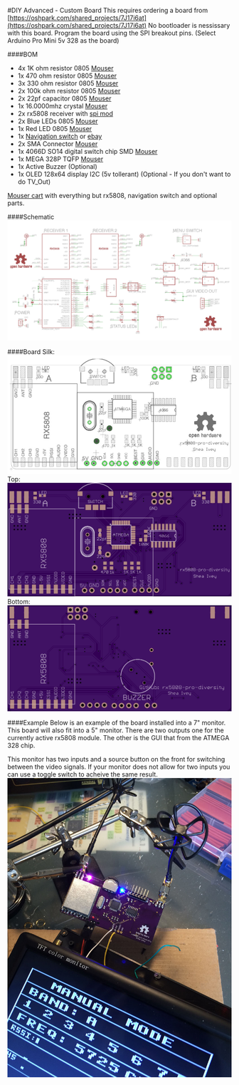 #DIY Advanced - Custom Board
This requires ordering a board from [https://oshpark.com/shared_projects/7J17i6at](https://oshpark.com/shared_projects/7J17i6at)
No bootloader is nessissary with this board. Program the board using the SPI breakout pins. (Select Arduino Pro Mini 5v 328 as the board)

####BOM
- 4x 1K ohm resistor 0805 [Mouser](http://www.mouser.com/Search/ProductDetail.aspx?R=ERJ-6ENF1001Vvirtualkey66720000virtualkey667-ERJ-6ENF1001V)
- 1x 470 ohm resistor 0805 [Mouser](http://www.mouser.com/Search/ProductDetail.aspx?R=ERJ-6ENF4700Vvirtualkey66720000virtualkey667-ERJ-6ENF4700V)
- 3x 330 ohm resistor 0805 [Mouser](http://www.mouser.com/Search/ProductDetail.aspx?R=ERJ-6ENF3300Vvirtualkey66720000virtualkey667-ERJ-6ENF3300V)
- 2x 100k ohm resistor 0805 [Mouser](http://www.mouser.com/Search/ProductDetail.aspx?R=ERJ-6ENF1003Vvirtualkey66720000virtualkey667-ERJ-6ENF1003V)
- 2x 22pf capacitor 0805 [Mouser](http://www.mouser.com/Search/ProductDetail.aspx?R=C0805C220J5GACTUvirtualkey64600000virtualkey80-C0805C220J5G)
- 1x 16.0000mhz crystal [Mouser](http://www.mouser.com/Search/ProductDetail.aspx?R=FOXSLF%2f160-20virtualkey55910000virtualkey559-FOXS160-20-LF)
- 2x rx5808 receiver with [spi mod](rx5808-spi-mod.md)
- 2x Blue LEDs 0805 [Mouser](http://www.mouser.com/Search/ProductDetail.aspx?R=LTST-C170KRKTvirtualkey57820000virtualkey859-LTST-C170KRKT)
- 1x Red LED 0805 [Mouser](http://www.mouser.com/Search/ProductDetail.aspx?R=LTST-C170TBKTvirtualkey57820000virtualkey859-LTST-C170TBKT)
- 1x [Navigation switch](https://www.sparkfun.com/products/8184) or [ebay](http://www.ebay.com/itm/231618098407?ul_noapp=true)
- 2x SMA Connector [Mouser](http://www.mouser.com/search/ProductDetail.aspx?R=0virtualkey0virtualkey132322)
- 1x 4066D SO14 digital switch chip SMD [Mouser](http://www.mouser.com/Search/ProductDetail.aspx?R=74LVC4066D%2c118virtualkey66800000virtualkey771-74LVC4066D-T)
- 1x MEGA 328P TQFP [Mouser](http://www.mouser.com/search/ProductDetail.aspx?R=0virtualkey0virtualkeyATMEGA328P-AU)
- 1x Active Buzzer (Optional)
- 1x OLED 128x64 display I2C (5v tollerant) (Optional - If you don't want to do TV_Out)

[Mouser cart](http://www.mouser.com/ProjectManager/ProjectDetail.aspx?AccessID=9f6e677f02) with everything but rx5808, navigation switch and optional parts.

####Schematic
![alt text](img/rx5808-pro-diversity-schematic-eagle.jpg)

####Board
Silk:
![alt text](img/rx5808-pro-diversity-schematic-board-white.jpg)
Top:
![alt text](img/rx5808-pro-diversity-monitor-top.png)
Bottom:
![alt text](img/rx5808-pro-diversity-monitor-bottom.png)



####Example
Below is an example of the board installed into a 7" monitor. This board will also fit into a 5" monitor. There are two outputs one for the currently active rx5808 module. The other is the GUI that from the ATMEGA 328 chip.

This monitor has two inputs and a source button on the front for switching between the video signals. If your monitor does not allow for two inputs you can use a toggle switch to acheive the same result.
![alt text](img/rx5808-pro-diversity-schematic-monitor-example.jpg)
